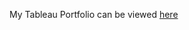 My Tableau Portfolio can be viewed [here](https://public.tableau.com/views/CovidDashboard_17001768757930/Dashboard1?:language=en-US&:display_count=n&:origin=viz_share_link)
